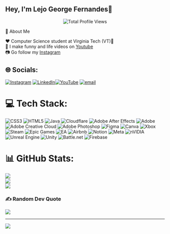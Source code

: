 ## Hey, I'm Lejo George Fernandes🌟

<p> </p>
<p align="center"> <img src="https://komarev.com/ghpvc/?username=lejogf&label=Profile%20Views&color=blue&style=for-the-badge"alt="Total Profile Views"/></p>

🚀 About Me

❤️ Computer Science student at Virginia Tech (VT)🧡<br/>
🎥 I make funny and life videos on [Youtube](https://www.youtube.com/@Lejo_George_Fernandes)<br/>
📷 Go follow my [Instagram](https://www.instagram.com/lejo_george_fernandes/)<br/>




## 🌐 Socials:
[![Instagram](https://img.shields.io/badge/Instagram-%23E4405F.svg?logo=Instagram&logoColor=white)](https://instagram.com/lejo_george_fernandes) [![LinkedIn](https://img.shields.io/badge/LinkedIn-%230077B5.svg?logo=linkedin&logoColor=white)](https://www.linkedin.com/in/lejo-george-fernandes-018777319/)[![YouTube](https://img.shields.io/badge/YouTube-%23FF0000.svg?logo=YouTube&logoColor=white)](https://youtube.com/@lejo_george_fernandes) [![email](https://img.shields.io/badge/Email-D14836?logo=gmail&logoColor=white)](mailto:lejogf@gmail.com) 

# 💻 Tech Stack:
![CSS3](https://img.shields.io/badge/css3-%231572B6.svg?style=plastic&logo=css3&logoColor=white) ![HTML5](https://img.shields.io/badge/html5-%23E34F26.svg?style=plastic&logo=html5&logoColor=white) ![Java](https://img.shields.io/badge/java-%23ED8B00.svg?style=plastic&logo=openjdk&logoColor=white) ![Cloudflare](https://img.shields.io/badge/Cloudflare-F38020?style=plastic&logo=Cloudflare&logoColor=white) ![Adobe After Effects](https://img.shields.io/badge/Adobe%20After%20Effects-9999FF.svg?style=plastic&logo=Adobe%20After%20Effects&logoColor=white) ![Adobe](https://img.shields.io/badge/adobe-%23FF0000.svg?style=plastic&logo=adobe&logoColor=white) ![Adobe Creative Cloud](https://img.shields.io/badge/Adobe%20Creative%20Cloud-DA1F26.svg?style=plastic&logo=Adobe%20Creative%20Cloud&logoColor=white) ![Adobe Photoshop](https://img.shields.io/badge/adobe%20photoshop-%2331A8FF.svg?style=plastic&logo=adobe%20photoshop&logoColor=white) ![Figma](https://img.shields.io/badge/figma-%23F24E1E.svg?style=plastic&logo=figma&logoColor=white) ![Canva](https://img.shields.io/badge/Canva-%2300C4CC.svg?style=plastic&logo=Canva&logoColor=white) ![Xbox](https://img.shields.io/badge/xbox-%23107C10.svg?style=plastic&logo=xbox&logoColor=white) ![Steam](https://img.shields.io/badge/steam-%23000000.svg?style=plastic&logo=steam&logoColor=white) ![Epic Games](https://img.shields.io/badge/epicgames-%23313131.svg?style=plastic&logo=epicgames&logoColor=white) ![EA](https://img.shields.io/badge/ea-%23000000.svg?style=plastic&logo=ea&logoColor=white) ![Airbnb](https://img.shields.io/badge/Airbnb-%23ff5a5f.svg?style=plastic&logo=Airbnb&logoColor=white) ![Notion](https://img.shields.io/badge/Notion-%23000000.svg?style=plastic&logo=notion&logoColor=white) ![Meta](https://img.shields.io/badge/Meta-%230467DF.svg?style=plastic&logo=Meta&logoColor=white) ![nVIDIA](https://img.shields.io/badge/nVIDIA-%2376B900.svg?style=plastic&logo=nVIDIA&logoColor=white) ![Unreal Engine](https://img.shields.io/badge/unrealengine-%23313131.svg?style=plastic&logo=unrealengine&logoColor=white) ![Unity](https://img.shields.io/badge/unity-%23000000.svg?style=plastic&logo=unity&logoColor=white) ![Battle.net](https://img.shields.io/badge/battle.net-%2300AEFF.svg?style=plastic&logo=battle.net&logoColor=white) ![Firebase](https://img.shields.io/badge/firebase-a08021?style=plastic&logo=firebase&logoColor=ffcd34)
# 📊 GitHub Stats:
![](https://github-readme-stats.vercel.app/api?username=lejogf&theme=react&hide_border=false&include_all_commits=false&count_private=false)<br/>
![](https://nirzak-streak-stats.vercel.app/?user=lejogf&theme=react&hide_border=false)<br/>
![](https://github-readme-stats.vercel.app/api/top-langs/?username=lejogf&theme=react&hide_border=false&include_all_commits=false&count_private=false&layout=compact)

### ✍️ Random Dev Quote
![](https://quotes-github-readme.vercel.app/api?type=horizontal&theme=radical)

---
[![](https://visitcount.itsvg.in/api?id=lejogf&icon=4&color=0)](https://visitcount.itsvg.in)

  
<!-- Proudly created with GPRM ( https://gprm.itsvg.in ) -->
